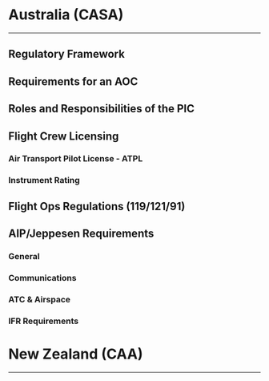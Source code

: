 # Australia (CASA)

---

## Regulatory Framework

## Requirements for an AOC

## Roles and Responsibilities of the PIC

## Flight Crew Licensing

### Air Transport Pilot License - ATPL

### Instrument Rating

## Flight Ops Regulations (119/121/91)

## AIP/Jeppesen Requirements

### General

### Communications

### ATC & Airspace

### IFR Requirements

# New Zealand (CAA)

---






